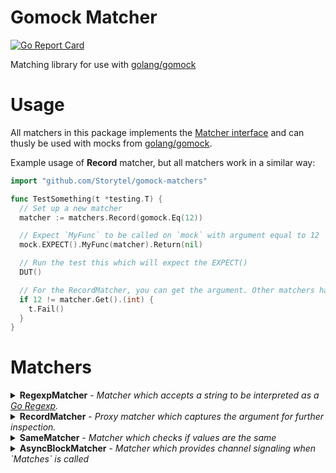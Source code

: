 # Gomock Matcher

[![Go Report Card](https://goreportcard.com/badge/github.com/Storytel/gomock-matchers)](https://goreportcard.com/report/github.com/Storytel/gomock-matchers)

Matching library for use with [golang/gomock][golang-gomock]

# Usage

All matchers in this package implements the [Matcher interface][matcher-interface] and can thusly be used with mocks from [golang/gomock][golang-gomock].

Example usage of **Record** matcher, but all matchers work in a similar way:

```go
import "github.com/Storytel/gomock-matchers"

func TestSomething(t *testing.T) {
  // Set up a new matcher
  matcher := matchers.Record(gomock.Eq(12))

  // Expect `MyFunc` to be called on `mock` with argument equal to 12
  mock.EXPECT().MyFunc(matcher).Return(nil)

  // Run the test this which will expect the EXPECT()
  DUT()

  // For the RecordMatcher, you can get the argument. Other matchers have other characteristics.
  if 12 != matcher.Get().(int) {
    t.Fail()
  }
}
```

# Matchers


<details>
<summary><strong>RegexpMatcher</strong> - <em>Matcher which accepts a string to be interpreted as a <a href="https://golang.org/pkg/regexp/">Go Regexp</a>.</em></summary>

Regexpmatcher returns a matcher which will match if the supplied string, interpreted
as a regexp, matches the input string.

This is useful when you don't know exactly what the string might be in a run.
Maybe it's a timestamp or something else outside of your control.

```go
func TestRegexpMatcher(t *testing.T) {
  m := matchers.Regexp("^[^@]+@.+$")
  m.Matches("donald_duck@duckburg.di") // true
  m.Matches("daisy") // false
}
```
</details>

<details>
<summary><strong>RecordMatcher</strong> - <em>Proxy matcher which captures the argument for further inspection.</em></summary>
Wraps another matcher and records the value of the argument it's called with.

This can be used if you need to do further investigations. For instance when
the argument is a function, and you want to test that function.

```go
type MyFunc func() int

func TestRecord(t *testing.T) {
	assert := assert.New(t)
	m := matchers.Record(gomock.Any())

	m.Matches(MyFunc(func () int { return 12 }))

	f, ok := m.Get().(MyFunc)
	assert.True(ok)
	assert.Equal(12, f())
}
```
</details>

<details>
<summary><strong>SameMatcher</strong> - <em>Matcher which checks if values are the same</em></summary>

This differs from `gomock.Eq` in that it does a comparison check with `==` and not a
`reflect.DeepEqual`. This means that two pointers are only _same_ if they point to the
same memory address

```go
func TestSame(t *testing.T) {
  assert := assert.New(t)

  myString := "something"
  otherString := "something"

  m := matchers.Same(&myString)
  assert.True(m.Matches(&myString))
  assert.False(m.Matches(&otherString)) // Not the same pointer

  m2 := matchers.Same(myString)
  assert.True(m2.Matches(myString))
  assert.True(m2.Matches(otherString)) // Not pointers, values are the same
}
```
</details>

<details>
<summary><strong>AsyncBlockMatcher</strong> - <em>Matcher which provides channel signaling when `Matches` is called</em></summary>

AsyncBlock returns a matcher holding a channel which will be signaled when
the `Matches` function is called. AsyncBlock will wrap any other matcher
to do the actual matching.

This is useful if the code you're testing is spawning a go function which will
invoke your mock at some time in the future. The channel gives you an easy way
to wait for that invokation (using `<- matcher.Channel()`) and then do assertions.

```go
func TestAsyncBlockMatcher(t *testing.T) {
	assert := assert.New(t)
	m := matchers.AsyncBlock(gomock.Eq("12"))

	didMatch := false
	go func() {
		didMatch = m.Matches("12")
	}()

  // This blocks until `Matches` is actually called
	<-m.Channel()
	assert.True(didMatch)
}
```
</details>

[matcher-interface]: https://godoc.org/go.uber.org/mock/gomock#Matcher
[golang-gomock]: https://github.com/uber-go/mock
